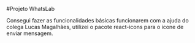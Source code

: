 #Projeto WhatsLab

Consegui fazer as funcionalidades básicas funcionarem com a ajuda do colega Lucas Magalhães, utilizei o pacote react-icons para o icone de enviar mensagem.